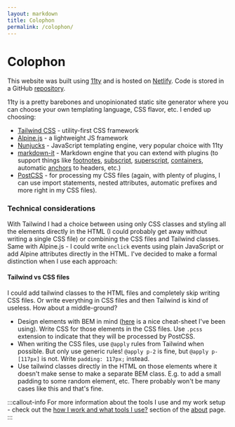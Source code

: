 ```yaml
---
layout: markdown
title: Colophon
permalink: /colophon/
---
```


# Colophon

This website was built using [11ty](https://www.11ty.dev/) and is hosted on [Netlify](https://www.netlify.com/). Code is stored in a GitHub [repository](https://github.com/switowski/portfolio).

11ty is a pretty barebones and unopinionated static site generator where you can choose your own templating language, CSS flavor, etc. I ended up choosing:

* [Tailwind CSS](https://tailwindcss.com/) - utility-first CSS framework
* [Alpine.js](https://alpinejs.dev/) - a lightweight JS framework
* [Nunjucks](https://mozilla.github.io/nunjucks/) - JavaScript templating engine, very popular choice with 11ty
* [markdown-it](https://markdown-it.github.io/) - Markdown engine that you can extend with plugins (to support things like [footnotes](https://github.com/markdown-it/markdown-it-footnote), [subscript](https://github.com/markdown-it/markdown-it-sub), [superscript](https://github.com/markdown-it/markdown-it-sup), [containers](https://github.com/markdown-it/markdown-it-container), automatic [anchors](https://github.com/valeriangalliat/markdown-it-anchor) to headers, etc.)
* [PostCSS](https://postcss.org/) - for processing my CSS files (again, with plenty of plugins, I can use import statements, nested attributes, automatic prefixes and more right in my CSS files).

### Technical considerations

With Tailwind I had a choice between using only CSS classes and styling all the elements directly in the HTML (I could probably get away without writing a single CSS file) or combining the CSS files and Tailwind classes. Same with Alpine.js - I could write `onclick` events using plain JavaScript or add Alpine attributes directly in the HTML. I've decided to make a formal distinction when I use each approach:

#### Tailwind vs CSS files

I could add tailwind classes to the HTML files and completely skip writing CSS files. Or write everything in CSS files and then Tailwind is kind of useless. How about a middle-ground?

* Design elements with BEM in mind ([here](https://9elements.com/bem-cheat-sheet/) is a nice cheat-sheet I've been using). Write CSS for those elements in the CSS files. Use `.pcss` extension to indicate that they will be processed by PostCSS.
* When writing the CSS files, use `@apply` rules from Tailwind when possible. But only use generic rules! `@apply p-2` is fine, but `@apply p-[117px]` is not. Write `padding: 117px;` instead.
* Use tailwind classes directly in the HTML on those elements where it doesn't make sense to make a separate BEM class. E.g. to add a small padding to some random element, etc. There probably won't be many cases like this and that's fine.

:::callout-info
For more information about the tools I use and my work setup - check out the [how I work and what tools I use?](/about#how-i-work-and-what-tools-i-use) section of the [about](/about) page.
:::
